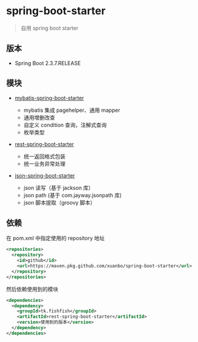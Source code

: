 # spring-boot-starter

> 自用 spring boot starter

## 版本

- Spring Boot 2.3.7.RELEASE

## 模块

- [mybatis-spring-boot-starter](./mybatis-spring-boot-starter)

  - mybatis 集成 pagehelper、通用 mapper
  - 通用增删改查
  - 自定义 condition 查询，注解式查询
  - 枚举类型

- [rest-spring-boot-starter](./rest-spring-boot-starter)

  - 统一返回格式包装
  - 统一业务异常处理

- [json-spring-boot-starter](./json-spring-boot-starter)

  - json 读写（基于 jackson 库）
  - json path (基于 com.jayway.jsonpath 库)
  - json 脚本提取（groovy 脚本）

## 依赖

在 pom.xml 中指定使用的 repository 地址

```xml
<repositories>
  <repository>
    <id>github</id>
    <url>https://maven.pkg.github.com/xuanbo/spring-boot-starter</url>
  </repository>
</repositories>
```

然后依赖使用到的模块

```xml
<dependencies>
  <dependency>
    <groupId>tk.fishfish</groupId>
    <artifactId>rest-spring-boot-starter</artifactId>
    <version>使用到的版本</version>
  </dependency>
</dependencies>
```
